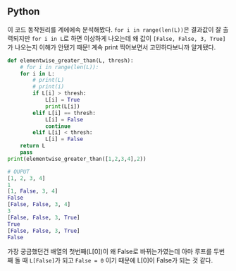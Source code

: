 ## Python
이 코드 동작원리를 계에에속 분석해봤다. `for i in range(len(L))`은 결과값이 잘 출력되지만 `for i in L`로 하면 이상하게 나오는데 왜 값이 `[False, False, 3, True]`가 나오는지 이해가 안됐기 때문!
계속 print 찍어보면서 고민하다보니까 알게됐다.

```py
def elementwise_greater_than(L, thresh):
    # for i in range(len(L)):
    for i in L:
        # print(L)
        # print(i)
        if L[i] > thresh:
            L[i] = True
            print(L[i])
        elif L[i] == thresh:
            L[i] = False
            continue
        elif L[i] < thresh:
            L[i] = False
    return L
    pass
print(elementwise_greater_than([1,2,3,4],2))

# OUPUT
[1, 2, 3, 4]
1
[1, False, 3, 4]
False
[False, False, 3, 4]
3
[False, False, 3, True]
True
[False, False, 3, True]
False
```
가장 궁금했던건 배열의 첫번째(L[0])이 왜 False로 바뀌는가였는데 아마 루프를 두번째 돌 때 `L[False]`가 되고 `False = 0` 이기 때문에 L[0]이 False가 되는 것 같다.
